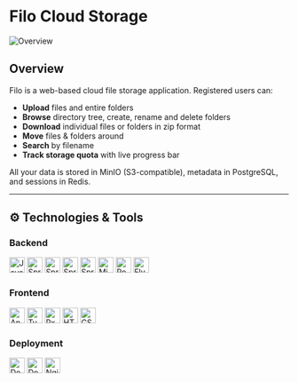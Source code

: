 # Filo Cloud Storage

![Overview](https://github.com/user-attachments/assets/b4180cb7-a5d7-4b37-8e05-208878ccb47b)

## Overview
Filo is a web-based cloud file storage application. Registered users can:
- **Upload** files and entire folders  
- **Browse** directory tree, create, rename and delete folders  
- **Download** individual files or folders in zip format
- **Move** files & folders around  
- **Search** by filename  
- **Track storage quota** with live progress bar  

All your data is stored in MinIO (S3-compatible), metadata in PostgreSQL, and sessions in Redis.

---

## ⚙️ Technologies & Tools

### Backend  
<p float="left">
  <img src="https://img.shields.io/badge/Java-17-black?logo=java" alt="Java 17" height="28px"/>
  <img src="https://img.shields.io/badge/Spring Boot-3.x-black?logo=springboot" alt="Spring Boot" height="28px"/>
  <img src="https://img.shields.io/badge/Spring%20Security-black?logo=springsecurity" alt="Spring Security" height="28px"/>
  <img src="https://img.shields.io/badge/Spring%20Data%20JPA-black?logo=springdata" alt="Spring Data JPA" height="28px"/>
  <img src="https://img.shields.io/badge/Spring%20Data%20Redis-black?logo=redis" alt="Spring Data Redis" height="28px"/>
  <img src="https://img.shields.io/badge/MinIO-black?logo=minio" alt="MinIO" height="28px"/>
  <img src="https://img.shields.io/badge/PostgreSQL-black?logo=postgresql" alt="PostgreSQL" height="28px"/>
  <img src="https://img.shields.io/badge/Flyway-DB-black?logo=flyway" alt="Flyway" height="28px"/>
</p>

### Frontend  
<p float="left">
  <img src="https://img.shields.io/badge/Angular-black?logo=angular" alt="Angular" height="28px"/>
  <img src="https://img.shields.io/badge/TypeScript-black?logo=typescript" alt="TypeScript" height="28px"/>
  <img src="https://img.shields.io/badge/RxJS-black?logo=rxjs" alt="RxJS" height="28px"/>
  <img src="https://img.shields.io/badge/HTML5-black?logo=html5" alt="HTML5" height="28px"/>
  <img src="https://img.shields.io/badge/CSS3-black?logo=css3" alt="CSS3" height="28px"/>
</p>

### Deployment  
<p float="left">
  <img src="https://img.shields.io/badge/Docker-black?logo=docker" alt="Docker" height="28px"/>
  <img src="https://img.shields.io/badge/Docker–Compose-black?logo=docker" alt="Docker Compose" height="28px"/>
  <img src="https://img.shields.io/badge/Nginx-black?logo=nginx" alt="Nginx" height="28px"/>
</p>


